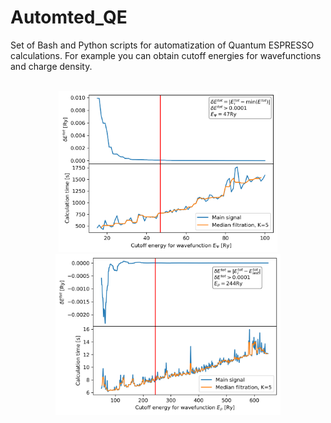 # Automted_QE

Set of Bash and Python scripts for automatization of Quantum ESPRESSO calculations. For example you can obtain cutoff energies for wavefunctions and charge density.<br><br>
<p align="center">
  <img src="https://github.com/Miloszek1990/Automted_QE/blob/master/Cutoff_energies/Examples_out/E_psi.png" width="350" />
  <img src="https://github.com/Miloszek1990/Automted_QE/blob/master/Cutoff_energies/Examples_out/E_rho.png" width="360">
</p>
